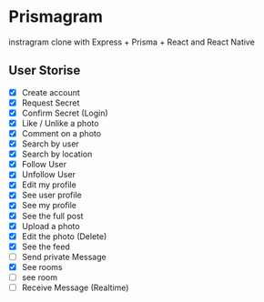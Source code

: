 # Prismagram

instragram clone with Express + Prisma + React and React Native

## User Storise
- [x] Create account
- [x] Request Secret
- [x] Confirm Secret (Login)
- [x] Like / Unlike a photo
- [x] Comment on a photo
- [x] Search by user
- [x] Search by location
- [x] Follow User
- [x] Unfollow User
- [x] Edit my profile
- [x] See user profile
- [x] See my profile
- [x] See the full post
- [x] Upload a photo
- [x] Edit the photo (Delete)
- [x] See the feed
- [ ] Send private Message
- [x] See rooms
- [ ] see room
- [ ] Receive Message (Realtime)